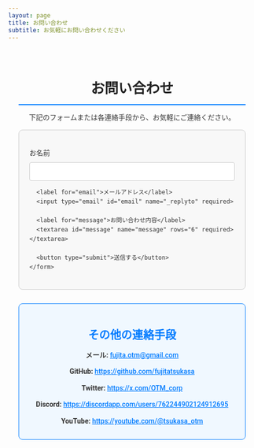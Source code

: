 ```yaml
---
layout: page
title: お問い合わせ
subtitle: お気軽にお問い合わせください
---
```


<style>
  /* Google Fonts の読み込み */
  @import url('https://fonts.googleapis.com/css2?family=Roboto:wght@400;500;700&display=swap');

  /* 全体の基本設定 */
  .page-content {
    font-family: 'Roboto', sans-serif;
    max-width: 800px;
    margin: 0 auto;
    padding: 1.5em;
    color: #333;
    line-height: 1.6;
  }
  h2.section-title {
    text-align: center;
    font-size: 2em;
    margin-bottom: 0.5em;
    color: #222;
    border-bottom: 2px solid #007BFF;
    padding-bottom: 0.3em;
  }
  /* 問い合わせフォーム */
  .contact-form {
    background: #f8f8f8;
    border: 1px solid #ccc;
    padding: 1.5em;
    border-radius: 8px;
    margin-bottom: 2em;
  }
  .contact-form label {
    display: block;
    margin: 1em 0 0.5em;
    font-weight: 500;
  }
  .contact-form input,
  .contact-form textarea {
    width: 100%;
    padding: 0.8em;
    border: 1px solid #ccc;
    border-radius: 4px;
  }
  .contact-form button {
    margin-top: 1em;
    padding: 0.8em 1.2em;
    background-color: #007BFF;
    color: #fff;
    border: none;
    border-radius: 4px;
    cursor: pointer;
    transition: background-color 0.3s ease;
  }
  .contact-form button:hover {
    background-color: #0056b3;
  }
  /* その他の連絡手段 */
  .other-contacts {
    text-align: center;
    margin-top: 2em;
    padding: 1em;
    border: 1px solid #007BFF;
    background-color: #f0f8ff;
    border-radius: 8px;
  }
  .other-contacts h3 {
    font-size: 1.6em;
    color: #007BFF;
    margin-bottom: 0.5em;
  }
  .other-contacts ul {
    list-style: none;
    padding-left: 0;
    margin: 0;
  }
  .other-contacts li {
    margin: 0.8em 0;
    font-size: 1em;
  }
  .other-contacts a {
    text-decoration: underline;
    color: #007BFF;
    font-weight: 500;
    transition: color 0.3s ease;
  }
  .other-contacts a:hover {
    color: #0056b3;
  }
</style>

<div class="page-content">
  <h2 class="section-title">お問い合わせ</h2>
  <p style="text-align: center;">下記のフォームまたは各連絡手段から、お気軽にご連絡ください。</p>

  <!-- メールフォーム (Formspree を利用) -->
  <div class="contact-form">
    <form action="https://formspree.io/f/yourFormID" method="POST">
      <label for="name">お名前</label>
      <input type="text" id="name" name="name" required>

      <label for="email">メールアドレス</label>
      <input type="email" id="email" name="_replyto" required>

      <label for="message">お問い合わせ内容</label>
      <textarea id="message" name="message" rows="6" required></textarea>

      <button type="submit">送信する</button>
    </form>
  </div>

  <!-- その他の連絡手段 -->
  <div class="other-contacts">
    <h3>その他の連絡手段</h3>
    <ul>
      <li>
        <strong>メール:</strong> 
        <a href="mailto:fujita.otm@gmail.com">fujita.otm@gmail.com</a>
      </li>
      <li>
        <strong>GitHub:</strong> 
        <a href="https://github.com/fujitatsukasa" target="_blank">https://github.com/fujitatsukasa</a>
      </li>
      <li>
        <strong>Twitter:</strong> 
        <a href="https://x.com/OTM_corp" target="_blank">https://x.com/OTM_corp</a>
      </li>
      <li>
        <strong>Discord:</strong> 
        <a href="https://discordapp.com/users/762244902124912695" target="_blank">https://discordapp.com/users/762244902124912695</a>
      </li>
      <li>
        <strong>YouTube:</strong> 
        <a href="https://youtube.com/@tsukasa_otm" target="_blank">https://youtube.com/@tsukasa_otm</a>
      </li>
    </ul>
  </div>
</div>
